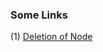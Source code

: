 ### Some Links

<p>(1) <a href="https://practice.geeksforgeeks.org/problems/delete-nodes-greater-than-k/1/?track=ppc-bst&batchId=221">Deletion of Node</a> </p>


